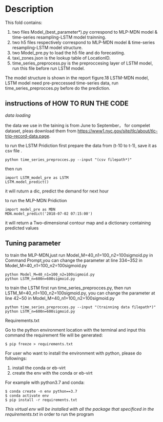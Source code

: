 # Description 

This fold contains:

1. two files Model_(best_parameter*).py  correspond to MLP-MDN model & time-series resampling-LSTM model trainning.
2. two h5 files respectively correspond to MLP-MDN model & time-series resampling-LSTM model structure.
3. two Model_pre.py  to load the h5 file and do forecasting.
4. taxi_zones.json is the lookup table of LocationID.
5. time_series_preprocess.py is the preproccesing layer of LSTM model, run this file before run LSTM model.


The model structure is shown in the report figure.18  LSTM-MDN model, LSTM model need pre-preccessed time-series data, run time_series_preprocces.py before do the prediction.


## instructions of HOW TO RUN THE CODE


_data loading_

the data we use in the taining is from June to September， for compelet dataset, pleas download them from https://www1.nyc.gov/site/tlc/about/tlc-trip-record-data.page.


to run the LSTM Pridiction first prepare the data from (t-10 to t-1), save it as csv file .
```
python time_series_preprocces.py --input "(csv filepath*)"
```
then run
```
import LSTM_model_pre as LSTM
LSTM.model_predict()
```
it will ruturn a dic, predict the demand for next hour

to run the MLP-MDN Pridiction
```
import model_pre as MDN
MDN.model_predict('2018-07-02 07:15:00')
```
it will return a Two-dimensional contour map and a dictionary containing predicted values



## Tuning parameter

to train the MLP-MDN,just run Model_M=40_n1=100_n2=100sigmoid.py in Command Prompt,you can change the parameter at line 334~352 in Model_M=40_n1=100_n2=100sigmoid.py
```
python Model_M=40_n1=100_n2=100sigmoid.py
python LSTM_n=600n=600sigmoid.py
```


to train the LSTM first run time_series_preprocces.py, then run LSTM_M=40_n1=100_n2=100sigmoid.py, you can change the parameter at line 42~50 in Model_M=40_n1=100_n2=100sigmoid.py
```
python time_series_preprocces.py --input "(trainning data filepath*)"
python LSTM_n=600n=600sigmoid.py
```
Requirements.txt 

Go to the python environment location with the terminal and input this command the requirement file will be generated:

```
$ pip freeze > requirements.txt
```

For user who want to install the environment with python, please do followings:
1. install the conda or eb-virt 
2. create the env with the conda or eb-virt

For example with python3.7 and conda:
```
$ conda create -n env python==3.7
$ conda activate env
$ pip install -r requirements.txt
```

*This virtual env will be installed with all the package that specificed in the requirements.txt* in order to run the program


